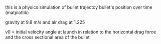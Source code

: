 this is a physics simulation of bullet trajectoy
bullet's position over time (matplotlib)

gravity at 9.8 m/s
and air drag at 1.225

v0 = initial velocity
angle at launch in relation to the horizontal 
drag force
and the cross sectional area of the bullet
